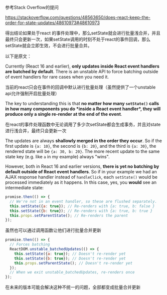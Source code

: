 参考Stack Overflow的提问

https://stackoverflow.com/questions/48563650/does-react-keep-the-order-for-state-updates/48610973#48610973

得出结论如果处于react 的事件处理中，那么setState就会进行批量浅合并，并且最终只会更新一次，如果setState调用的时刻不处于react的事件回调，那么setState就会立即生效，不会进行批量合并。

以下是原文：

Currently (React 16 and earlier), **only updates inside React event handlers are batched by default**. There is an unstable API to force batching outside of event handlers for rare cases when you need it.

当前的react只会在事件的回调中默认进行批量处理（虽然提供了一个unstable api允许强制开启批量处理）

The key to understanding this is that **no matter how many `setState()` calls in how many components you do \*inside a React event handler\*, they will produce only a single re-render at the end of the event**.

在react的事件处理函数中无论调用了多少次setState都会生成事务，并且对state进行浅合并，最终只会更新一次

The updates are always **shallowly merged in the order they occur**. So if the first update is `{a: 10}`, the second is `{b: 20}`, and the third is `{a: 30}`, the rendered state will be `{a: 30, b: 20}`. The more recent update to the same state key (e.g. like `a` in my example) always "wins".

However, both in React 16 and earlier versions, **there is yet no batching by default outside of React event handlers**. So if in your example we had an AJAX response handler instead of `handleClick`, each `setState()` would be processed immediately as it happens. In this case, yes, you **would** see an intermediate state:

```js
promise.then(() => {
  // We're not in an event handler, so these are flushed separately.
  this.setState({a: true}); // Re-renders with {a: true, b: false }
  this.setState({b: true}); // Re-renders with {a: true, b: true }
  this.props.setParentState(); // Re-renders the parent
});
```

虽然也可以通过调用函数让他们进行批量合并更新

```js
promise.then(() => {
  // Forces batching
  ReactDOM.unstable_batchedUpdates(() => {
    this.setState({a: true}); // Doesn't re-render yet
    this.setState({b: true}); // Doesn't re-render yet
    this.props.setParentState(); // Doesn't re-render yet
  });
  // When we exit unstable_batchedUpdates, re-renders once
});
```

在未来的版本可能会解决这种不统一的问题，全部都变成批量合并更新

